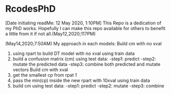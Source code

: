 # RcodesPhD
[Date initiating readMe: 12 May 2020, 1:10PM]
This Repo is a dedication of my PhD works. Hopefully I can make this repo available for others to benefit a little from it if not all.(May12,2020;117PM)

(May14,2020;7:50AM)
My approach in each models:
Build cm with no xval
1. using rpart to build DT model with no xval using train data
2. build a confusion matrix (cm) using test data:
-step1: predict
-step2: mutate the predicted data
-step3: combine both predicted and mutate vectors
Build cm with xval
1. get the smallest cp from rpat 1
2. pass the min(cp) inside the new rpart with 10xval using train data
3. build cm using test data:
-step1: predict
-step2: mutate
-step3: combine